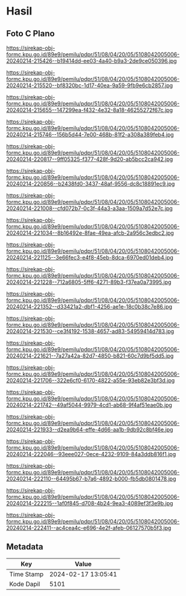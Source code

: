 # Hasil

## Foto C Plano

https://sirekap-obj-formc.kpu.go.id/89e9/pemilu/pdpr/51/08/04/20/05/5108042005006-20240214-215426--b19414dd-ee03-4a40-b9a3-2de9ce050396.jpg

https://sirekap-obj-formc.kpu.go.id/89e9/pemilu/pdpr/51/08/04/20/05/5108042005006-20240214-215520--bf8320bc-1d17-40ea-9a59-9fb9e6cb2857.jpg

https://sirekap-obj-formc.kpu.go.id/89e9/pemilu/pdpr/51/08/04/20/05/5108042005006-20240214-215655--147299ea-f432-4e32-8a18-46255272f67c.jpg

https://sirekap-obj-formc.kpu.go.id/89e9/pemilu/pdpr/51/08/04/20/05/5108042005006-20240214-215746--156b5d44-7e00-468b-81f2-a308a389feb4.jpg

https://sirekap-obj-formc.kpu.go.id/89e9/pemilu/pdpr/51/08/04/20/05/5108042005006-20240214-220817--9ff05325-f377-428f-9d20-ab5bcc2ca942.jpg

https://sirekap-obj-formc.kpu.go.id/89e9/pemilu/pdpr/51/08/04/20/05/5108042005006-20240214-220856--b2438fd0-3437-48af-9556-dc8c18891ec9.jpg

https://sirekap-obj-formc.kpu.go.id/89e9/pemilu/pdpr/51/08/04/20/05/5108042005006-20240214-221008--cfd072b7-0c3f-44a3-a3aa-1509a7d52e7c.jpg

https://sirekap-obj-formc.kpu.go.id/89e9/pemilu/pdpr/51/08/04/20/05/5108042005006-20240214-221034--8b16492e-8fae-49ea-afcb-2a956c3edbc2.jpg

https://sirekap-obj-formc.kpu.go.id/89e9/pemilu/pdpr/51/08/04/20/05/5108042005006-20240214-221125--3e66fec3-e4f8-45eb-8dca-6970ed01deb4.jpg

https://sirekap-obj-formc.kpu.go.id/89e9/pemilu/pdpr/51/08/04/20/05/5108042005006-20240214-221228--712a6805-5ff6-4271-89b3-f37ea0a73995.jpg

https://sirekap-obj-formc.kpu.go.id/89e9/pemilu/pdpr/51/08/04/20/05/5108042005006-20240214-221352--d33421a2-dbf1-4256-ae1e-18c0b38c7e86.jpg

https://sirekap-obj-formc.kpu.go.id/89e9/pemilu/pdpr/51/08/04/20/05/5108042005006-20240214-221530--ce3f4192-1538-4657-ad83-54959414d783.jpg

https://sirekap-obj-formc.kpu.go.id/89e9/pemilu/pdpr/51/08/04/20/05/5108042005006-20240214-221621--7a27a42a-82d7-4850-b821-60c7d9bf5dd5.jpg

https://sirekap-obj-formc.kpu.go.id/89e9/pemilu/pdpr/51/08/04/20/05/5108042005006-20240214-221706--322e6cf0-6170-4822-a55e-93eb82e3bf3d.jpg

https://sirekap-obj-formc.kpu.go.id/89e9/pemilu/pdpr/51/08/04/20/05/5108042005006-20240214-221742--49af5044-9979-4cd1-ab68-9f4af51eae0b.jpg

https://sirekap-obj-formc.kpu.go.id/89e9/pemilu/pdpr/51/08/04/20/05/5108042005006-20240214-221933--d2ea9b64-effe-4d66-aa1b-9db92c8bf46e.jpg

https://sirekap-obj-formc.kpu.go.id/89e9/pemilu/pdpr/51/08/04/20/05/5108042005006-20240214-222046--93eee027-0ece-4232-9109-84a3ddb816f1.jpg

https://sirekap-obj-formc.kpu.go.id/89e9/pemilu/pdpr/51/08/04/20/05/5108042005006-20240214-222110--64495b67-b7a6-4892-b000-fb5db0801478.jpg

https://sirekap-obj-formc.kpu.go.id/89e9/pemilu/pdpr/51/08/04/20/05/5108042005006-20240214-222215--1af0f845-d708-4b24-9ea3-4089ef3f3e9b.jpg

https://sirekap-obj-formc.kpu.go.id/89e9/pemilu/pdpr/51/08/04/20/05/5108042005006-20240214-222411--ac4cea4c-e696-4e2f-afeb-06127570b5f3.jpg


## Metadata

| Key        | Value               |
| ---------- | ------------------- |
| Time Stamp | 2024-02-17 13:05:41 |
| Kode Dapil | 5101                |



